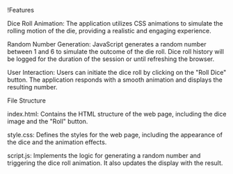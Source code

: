 !Features

Dice Roll Animation: The application utilizes CSS animations to simulate the rolling motion of the die, providing a realistic and engaging experience.

Random Number Generation: JavaScript generates a random number between 1 and 6 to simulate the outcome of the die roll. Dice roll history will be logged for the duration of the session or until refreshing the browser. 

User Interaction: Users can initiate the dice roll by clicking on the "Roll Dice" button. The application responds with a smooth animation and displays the resulting number.

File Structure

index.html: Contains the HTML structure of the web page, including the dice image and the "Roll" button.

style.css: Defines the styles for the web page, including the appearance of the dice and the animation effects.

script.js: Implements the logic for generating a random number and triggering the dice roll animation. It also updates the display with the result.
